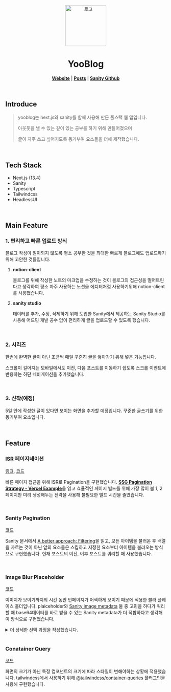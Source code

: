 <p align="center">
    <img width="128" height="128" alt="로고" src="https://github.com/yoohunn/yoohunn-blog/assets/94881503/a8c1c61a-bec0-4633-94d3-31a38f55e5ee">
</p>

<h1 align="center">YooBlog</h1>

<p align="center">
    <a href='https://blog.yoohunn.vercel.app/'><b>Website</b></a>
     | <a href='https://blog.yoohunn.vercel.app/series/blog'><b>Posts</b></a> 
     | <a href='https://github.com/yoohunn/yoohunn-blog-sanity'><b>Sanity Github</b></a>
</p>

<br />

## Introduce



> yooblog는 next.js와 sanity를 함께 사용해 만든 풀스택 웹 앱입니다.
> 
> 아웃풋을 낼 수 있는 깊이 있는 공부를 하기 위해 만들어졌으며
>
> 글이 자주 쓰고 싶어지도록 동기부여 요소들을 더해 제작했습니다.

<br />

## Tech Stack

- Next.js (13.4)
- Sanity
- Typescript
- Tailwindcss
- HeadlessUI

<br />

## Main Feature

### 1. 편리하고 빠른 업로드 방식

블로그 작성이 일이되지 않도록 평소 공부한 것을 최대한 빠르게 블로그에도 업로드하기 위해 고안한 것들입니다.

1. **notion-client**

   블로그를 위해 작성한 노트의 마크업을 수정하는 것이 블로그의 접근성을 떨어트린다고 생각하여
   평소 자주 사용하는 노션을 에디터처럼 사용하기위해 notion-client를 사용했습니다.


2. **sanity studio**

   데이터를 추가, 수정, 삭제하기 위해 도입한 Sanity에서 제공하는 Sanity Studio를 사용해
   어드민 개발 공수 없이 편리하게 글을 업로드할 수 있도록 했습니다.

<br />

### 2. 시리즈

한번에 완벽한 글이 아닌 조금씩 매일 꾸준히 글을 쌓아가기 위해 넣은 기능입니다.

스크롤이 길어지는 모바일에서도 이전, 다음 포스트를 이동하기 쉽도록
스크롤 이벤트에 반응하는 하단 네비게이션을 추가했습니다.

<br />

### 3. 신작(예정)

5일 안에 작성한 글이 있다면 보이는 화면을 추가할 예정입니다. 꾸준한 글쓰기를 위한 동기부여 요소입니다.

<br />

## Feature

### ISR 페이지네이션

[링크](https://blog.yoohunn.vercel.app/posts),  [코드](https://github.com/yoohunn/yoohunn-blog/blob/main/src/app/posts/%5Bpage%5D/page.tsx)

빠른 페이지 접근을 위해 ISR로 Pagination을 구현했습니다.
[**SSG Pagination Strategy - Vercel Example**](https://pagination-strategy.vercel.app/)을 읽고 
효율적인 페이지 빌드를 위해 가장 많이 볼 1, 2 페이지만 미리 생성해두는 전략을 사용해 불필요한 빌드 시간을 줄였습니다.

<br />

### Sanity Pagination

[코드](https://github.com/yoohunn/yoohunn-blog/blob/main/src/lib/sanity.queries.ts)

Sanity 문서에서 [A better approach: Filtering](https://www.sanity.io/docs/paginating-with-groq#99e2366d34f5)을 읽고,
모든 아이템을 불러온 후 배열을 자르는 것이 아닌 앞의 요소들은 스킵하고 지정한 요소부터 아이템을 불러오는 방식으로 구현했습니다.
현재 포스트의 이전, 이후 포스트를 쿼리할 때 사용했습니다.

<br />

### Image Blur Placeholder

[코드](https://github.com/yoohunn/yoohunn-blog/blob/main/src/lib/sanity.fields.ts#L15C25-L15C25)

이미지가 보이기까지의 시간 동안 빈페이지가 어색하게 보이기 때문에 적용한 블러 플레이스 홀더입니다.
plaiceholder와 [Sanity image metadata](https://www.sanity.io/docs/image-metadata) 둘 중 고민을 하다가 
쿼리할 때 base64데이터를 바로 받을 수 있는 Sanity metadata가 더 적합하다고 생각해 이 방식으로 구현했습니다.


<details>
  <summary> 더 상세한 선택 과정을 작성했습니다.</summary>
  <div style="margin-left: 30px;">
    <br />
    <b>문제상황</b>
    <p>
    Nextjs의 blurDataURL예시에 있는 `plaiceholder`를 사용하려면, Sanity에 포스트를 요청한 후 plaiceholder에 요청을 다시 보내 base64를 받아와 합쳐줘야했습니다. 블러를 다양한 곳에서 사용할텐데 포스트를 요청할 때 마다 위의 과정을 반복해야한다는 것이 복잡하게 느껴졌습니다.
    <br/> 더 개선할 수 있을 것이라 생각해 다른 방식으로 블러이미지를 구현할 수 있을지 리서치를 했습니다.
    </p>
    <b>과정</b>
    <p>
    처음에는 Sanity Studio에서 “생성할 때” 데이터를 가공해서 저장하는 방법이 있지 않을까 하고 그 방법을 찼아봤습니다.
    <br/> 두번째는 Sanity의 필드 타입이 image인데 타입이 따로 지정된 거라면 관련 기능이나 데이터가 더 많지 않을까하는 생각도 들어서 이미지에 어떤 것들을 제공하는지 찾아봤습니다.
    </p>
    <b>해결</b>
    <p>
    <a href="https://www.sanity.io/docs/image-metadata">Santiy image</a>를 보니
    <a href="https://www.sanity.io/docs/image-metadata#1bc0229e31a2">placeholder</a> 파트에 제가 원하는 블러 관련한 두가지 옵션인 blurhash와 lqip이 있었습니다. 
    base64로 인코딩되어 바로 사용가능한 <code>lqip</code>을 사용해 블러 이미지를 구현했습니다.
    </p>
    <br />
    <p>
    블러이미지의 크기가 큰 화면에서 작게 보이는 현상이 있었습니다. 블러 크기는 이미지의 가로세로 길이에 따라 결정에 되는데 fill 옵션이 있는 반응형 이미지에서 해당 문제가 발생했습니다. 이미지에도 가로세로 속성을 주어 해결했습니다.
    </p>
  </div>
</details>

<br />

### Conatainer Query

[코드](https://github.com/yoohunn/yoohunn-blog/blob/main/src/components/common/Post.tsx)

화면의 크기가 아닌 특정 컴포넌트의 크기에 따라 스타일이 변해야하는 상황에 적용했습니다.
tailwindcss에서 사용하기 위해 [@tailwindcss/container-queries](https://github.com/tailwindlabs/tailwindcss-container-queries#tailwindcsscontainer-queries) 플러그인을 사용해 구현했습니다.